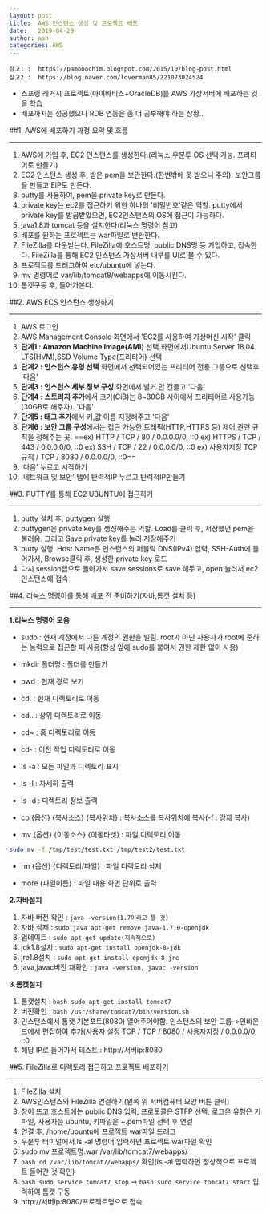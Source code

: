 ```yaml
---
layout: post
title:  AWS 인스턴스 생성 및 프로젝트 배포
date:   2019-04-29
author: ash
categories: AWS
---
```


```
참고1 :  https://pamooochim.blogspot.com/2015/10/blog-post.html
참고2 :  https://blog.naver.com/loverman85/221073024524
```

- 스프링 레거시 프로젝트(마이바티스+OracleDB)를 AWS 가상서버에 배포하는 것을 학습
- 배포까지는 성공했으나 RDB 연동은 좀 더 공부해야 하는 상황..


##1. AWS에 배포하기 과정 요약 및 흐름

* * *


1. AWS에 가입 후, EC2 인스턴스를 생성한다.(리눅스,우분투 OS 선택 가능. 프리티어로 만들기)
1. EC2 인스턴스 생성 후, 받은 pem을 보관한다.(한번밖에 못 받으니 주의). 보안그룹을 만들고 EIP도 만든다.
1. putty를 사용하여, pem을 private key로 만든다.
1. private key는 ec2를 접근하기 위한 하나의 '비밀번호'같은 역할. putty에서 private key를 발급받았으면, EC2인스턴스의 OS에 접근이 가능하다.
1. java1.8과 tomcat 등을 설치한다(리눅스 명령어 참고)
1. 배포를 원하는 프로젝트는 war파일로 변환한다.
1. FileZilla를 다운받는다. FileZilla에 호스트명, public DNS명 등 기입하고, 접속한다. FileZilla를 통해 EC2 인스턴스 가상서버 내부를 UI로 볼 수 있다.
1. 프로젝트를 드래그하여 etc/ubuntu에 넣는다.
1. mv 명령어로 var/lib/tomcat8/webapps에 이동시킨다.
1. 톰캣구동 후, 들어가본다.

##2. AWS ECS 인스턴스 생성하기

* * *


1. AWS 로그인
1. AWS Management Console 화면에서 'EC2를 사용하여 가상머신 시작' 클릭
1. **단계1 : Amazon Machine Image(AMI)** 선택 화면에서Ubuntu Server 18.04 LTS(HVM),SSD Volume Type(프리티어) 선택
1. **단계2 : 인스턴스 유형 선택** 화면에서 선택되어있는 프리티어 전용 그룹으로 선택후 '다음'
1. **단계3 : 인스턴스 세부 정보 구성** 화면에서 별거 안 건들고 '다음'
1. **단계4 : 스토리지 추가**에서 크기(GiB)는 8~30GB 사이에서 프리티어로 사용가능(30GB로 해주자). '다음'
1. **단계5 : 태그 추가**에서 키,값 이름 지정해주고 '다음'
1. **단계6 : 보안 그룹 구성**에서는 접근 가능한 트래픽(HTTP,HTTPS 등) 제어 관련 규칙을 정해주는 곳. 
==ex) HTTP / TCP / 80 / 0.0.0.0/0, ::0
ex) HTTPS / TCP / 443 / 0.0.0.0/0, ::0
ex) SSH / TCP / 22 / 0.0.0.0/0, ::0
ex) 사용자지정 TCP 규칙 / TCP / 8080 / 0.0.0.0/0, ::0==
1. '다음' 누르고 시작하기
1. '네트워크 및 보안' 탭에 탄력적IP 누르고 탄력적IP만들기

##3. PUTTY를 통해 EC2 UBUNTU에 접근하기

* * *


1. putty 설치 후, puttygen 실행
1. puttygen은 private key를 생성해주는 역할. Load를 클릭 후, 저장했던 pem을 불러옴. 그리고 Save private key를 눌러 저장해주기
1. putty 실행. Host Name은 인스턴스의 퍼블릭 DNS(IPv4) 입력, SSH-Auth에 들어가서, Browse클릭 후, 생성한 private key 로드
1. 다시 session탭으로 돌아가서 save sessions로 save 해두고, open 눌러서 ec2 인스턴스에 접속

##4. 리눅스 명령어를 통해 배포 전 준비하기(자바,톰캣 설치 등)

* * *


**1.리눅스 명령어 모음**

- sudo : 현재 계정에서 다른 계정의 권한을 빌림. root가 아닌 사용자가 root에 준하는 능력으로 접근할 때 사용(항상 앞에 sudo를 붙여서 권한 제한 없이 사용)
- mkdir 폴더명 : 폴더를 만들기
- pwd : 현재 경로 보기
- cd. : 현재 디렉토리로 이동
- cd.. : 상위 디렉토리로 이동
- cd~ : 홈 디렉토리로 이동
- cd- : 이전 작업 디렉토리로 이동

- ls -a : 모든 파일과 디렉토리 표시
- ls -l : 자세히 출력
- ls -d : 디렉토리 정보 출력

- cp {옵션} {복사소스} {복사위치} : 복사소스를 복사위치에 복사(-f : 강제 복사)
- mv {옵션} {이동소스} {이동타겟} : 파일,디렉토리 이동
```bash
sudo mv -f /tmp/test/test.txt /tmp/test2/test.txt
```
- rm {옵션} {디렉토리/파일} : 파일 디렉토리 삭제

- more {파일이름} : 파일 내용 화면 단위로 출력

**2.자바설치**

1. 자바 버전 확인 : ```java -version(1.7이라고 뜰 것)```
1. 자바 삭제 : ```sudo java apt-get remove java-1.7.0-openjdk```
1. 업데이트 : ```sudo apt-get update(지속적으로)```
1. jdk1.8설치 : ```sudo apt-get install openjdk-8-jdk```
1. jre1.8설치 : ```sudo apt-get install openjdk-8-jre```
1. java,javac버전 재확인 : ```java -version, javac -version```

**3.톰캣설치**

1. 톰캣설치 : ```bash sudo apt-get install tomcat7```
1. 버전확인 : ```bash /usr/share/tomcat7/bin/version.sh```
1. 인스턴스에서 톰캣 기본포트(8080) 열어주어야함. 인스턴스의 보안 그룹->인바운드에서 편집하여 추가(사용자 설정 TCP / TCP / 8080 / 사용자지정 / 0.0.0.0/0, ::0
1. 해당 IP로 들어가서 테스트 : http://서버ip:8080

##5. FileZilla로 디렉토리 접근하고 프로젝트 배포하기

* * *


1. FileZilla 설치
2. AWS인스턴스와 FileZilla 연결하기(왼쪽 위 서버컴퓨터 모양 버튼 클릭)
3. 창이 뜨고 호스트에는 public DNS 입력, 프로토콜은 STFP 선택, 로그온 유형은 키파일, 사용자는 ubuntu, 키파일은 ~.pem파일 선택 후 연결
4. 연결 후, /home/ubuntu에 프로젝트 war파일 드래그
5. 우분투 터미널에서 ls -al 명령어 입력하면 프로젝트 war파일 확인
6. sudo mv 프로젝트명.war /var/lib/tomcat7/webapps/
7. ```bash cd /var/lib/tomcat7/webapps/``` 확인(ls -al 입력하면 정상적으로 프로젝트 들어간 것 확인)
8. ```bash sudo service tomcat7 stop``` -> ```bash sudo service tomcat7 start``` 입력하여 톰캣 구동
9. http://서버ip:8080/프로젝트명으로 접속